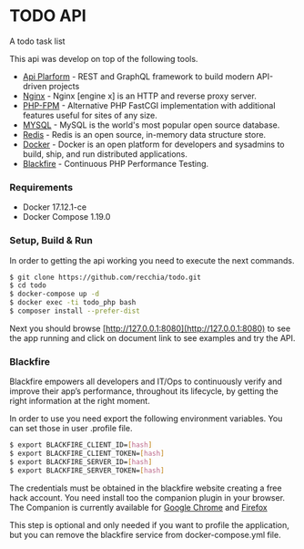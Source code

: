 # TODO API
A todo task list


This api was develop on top of the following tools.

* [Api Plarform](https://api-platform.com) - REST and GraphQL framework to build modern API-driven projects
* [Nginx](https://nginx.org/en/) - Nginx [engine x] is an HTTP and reverse proxy server.
* [PHP-FPM](https://php-fpm.org/) - Alternative PHP FastCGI implementation with additional features useful for sites of any size.
* [MYSQL](https://www.mysql.com/) - MySQL is the world's most popular open source database.
* [Redis](https://redis.io/) - Redis is an open source, in-memory data structure store.
* [Docker](https://www.docker.com/) - Docker is an open platform for developers and sysadmins to build, ship, and run distributed applications.
* [Blackfire](https://blackfire.io/) - Continuous PHP Performance Testing.

### Requirements

  - Docker 17.12.1-ce
  - Docker Compose 1.19.0
  
### Setup, Build & Run

In order to getting the api working you need to execute the next commands.

```sh
$ git clone https://github.com/recchia/todo.git
$ cd todo
$ docker-compose up -d
$ docker exec -ti todo_php bash
$ composer install --prefer-dist
```

Next you should browse [http://127.0.0.1:8080](http://127.0.0.1:8080) to see the app running and click on document link to see examples and try the API.

### Blackfire

Blackfire empowers all developers and IT/Ops to continuously verify and improve their app’s
performance, throughout its lifecycle, by getting the right information at the right moment.

In order to use you need export the following environment variables. You can set those in user .profile file.

```sh
$ export BLACKFIRE_CLIENT_ID=[hash]
$ export BLACKFIRE_CLIENT_TOKEN=[hash]
$ export BLACKFIRE_SERVER_ID=[hash]
$ export BLACKFIRE_SERVER_TOKEN=[hash]
```

The credentials must be obtained in the blackfire website creating a free hack account. 
You need install too the companion plugin in your browser. The Companion is currently 
available for [Google Chrome](https://blackfire.io/docs/integrations/chrome) and [Firefox](https://blackfire.io/docs/integrations/firefox)

This step is optional and only needed if you want to profile the application, but
you can remove the blackfire service from docker-compose.yml file.

 

